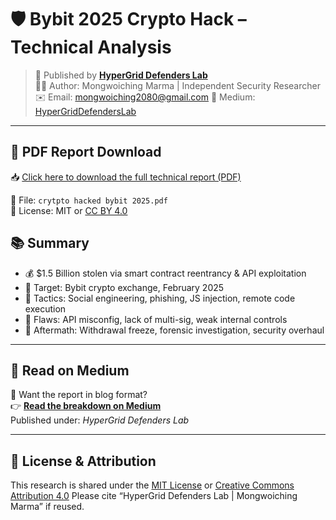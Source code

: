 # 🛡️ Bybit 2025 Crypto Hack – Technical Analysis

> 📡 Published by **[HyperGrid Defenders Lab](https://medium.com/@NextGencyber)**  
> 🧑‍💻 Author: Mongwoiching Marma | Independent Security Researcher  
> ✉️ Email: mongwoiching2080@gmail.com 
> 🔗 Medium: [HyperGridDefendersLab](https://medium.com/@NextGencyber)

---

## 📄 PDF Report Download

📥 [Click here to download the full technical report (PDF)](./crytpto%20hacked%20bybit%202025.pdf)

📁 File: `crytpto hacked bybit 2025.pdf`  
📝 License: MIT or [CC BY 4.0](https://creativecommons.org/licenses/by/4.0/)

## 📚 Summary

- 💰 $1.5 Billion stolen via smart contract reentrancy & API exploitation
- 🎯 Target: Bybit crypto exchange, February 2025
- 🧠 Tactics: Social engineering, phishing, JS injection, remote code execution
- 🔐 Flaws: API misconfig, lack of multi-sig, weak internal controls
- 🚨 Aftermath: Withdrawal freeze, forensic investigation, security overhaul

---

## 🧱 Read on Medium

📖 Want the report in blog format?  
👉 **[Read the breakdown on Medium](https://medium.com/@NextGencyber)**  
Published under: *HyperGrid Defenders Lab*

---

## 📢 License & Attribution

This research is shared under the [MIT License](LICENSE) or [Creative Commons Attribution 4.0](https://creativecommons.org/licenses/by/4.0/) 
Please cite “HyperGrid Defenders Lab | Mongwoiching Marma” if reused.

